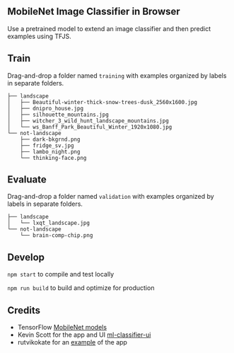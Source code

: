 ## MobileNet Image Classifier in Browser
Use a pretrained model to extend an image classifier and then predict examples using TFJS.


## Train
Drag-and-drop a folder named `training` with examples organized by labels in separate folders.
```shell
├── landscape
│   ├── Beautiful-winter-thick-snow-trees-dusk_2560x1600.jpg
│   ├── dnipro_house.jpg
│   ├── silhouette_mountains.jpg
│   ├── witcher_3_wild_hunt_landscape_mountains.jpg
│   └── ws_Banff_Park_Beautiful_Winter_1920x1080.jpg
└── not-landscape
    ├── dark-bkgrnd.png
    ├── fridge_sv.jpg
    ├── lambo_night.png
    └── thinking-face.png
```


## Evaluate
Drag-and-drop a folder named `validation` with examples organized by labels in separate folders.
```shell
├── landscape
│   └── lxqt_landscape.jpg
└── not-landscape
    └── brain-comp-chip.png
```


## Develop
`npm start` to compile and test locally

`npm run build` to build and optimize for production


## Credits
- TensorFlow [MobileNet models](https://github.com/tensorflow/models/blob/master/research/slim/nets/mobilenet_v1.md)
- Kevin Scott for the app and UI [ml-classifier-ui](https://github.com/thekevinscott/ml-classifier-ui)
- rutvikokate for an [example](https://github.com/rutvikokate/image-classify) of the app 
